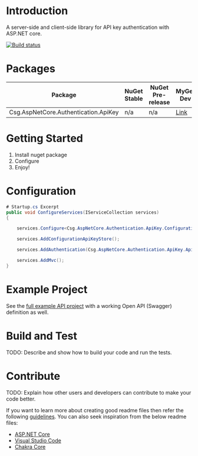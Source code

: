 # Introduction 
A server-side and client-side library for API key authentication with ASP.NET core.

[![Build status](https://ci.appveyor.com/api/projects/status/mrrmn9glibm3484n/branch/master?svg=true)](https://ci.appveyor.com/project/jusbuc2k/aspnetcore-apikeys/branch/master)

# Packages 

| Package | NuGet Stable | NuGet Pre-release | MyGet Dev |
| ------- | ------------ | ----------------- | --------- |
| Csg.AspNetCore.Authentication.ApiKey | n/a | n/a | [Link](https://www.myget.org/feed/csgsolutions-dev/package/nuget/Csg.AspNetCore.Authentication.ApiKey) |

# Getting Started
1.	Install nuget package
2.	Configure 
3.	Enjoy!

# Configuration

```csharp
# Startup.cs Excerpt 
public void ConfigureServices(IServiceCollection services)
{

    services.Configure<Csg.AspNetCore.Authentication.ApiKey.ConfigurationApiKeyStoreOptions>("ApiKeys", this.Configuration);

    services.AddConfigurationApiKeyStore();

    services.AddAuthentication(Csg.AspNetCore.Authentication.ApiKey.ApiKeyDefaults.Name).AddApiKey();

    services.AddMvc();
}
```

# Example Project
See the [full example API project](src/ExampleAPI) with a working Open API (Swagger) definition as well.

# Build and Test
TODO: Describe and show how to build your code and run the tests. 

# Contribute
TODO: Explain how other users and developers can contribute to make your code better. 

If you want to learn more about creating good readme files then refer the following [guidelines](https://www.visualstudio.com/en-us/docs/git/create-a-readme). You can also seek inspiration from the below readme files:
- [ASP.NET Core](https://github.com/aspnet/Home)
- [Visual Studio Code](https://github.com/Microsoft/vscode)
- [Chakra Core](https://github.com/Microsoft/ChakraCore)